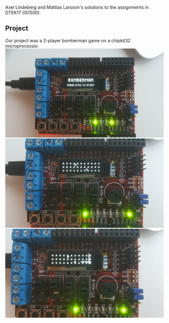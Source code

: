 Axel Lindeberg and Mattias Larsson's solutions to the assignments in DTEK17 (IS1500).

## Project
Our project was a 2-player bomberman game on a chipkit32 microprocessor.
![Start Screen](./Pictures/start_sceen.jpg)
![Game Screen](./Pictures/game.jpg)
![Bomb](./Pictures/bomb.jpg)
